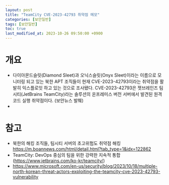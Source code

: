 ```yaml
---
layout: post
title: "TeamCity CVE-2023-42793 취약점 메모"
categories: [보안일반]
tags: [보안일반]
toc: true
last_modified_at: 2023-10-26 09:50:00 +0900
---
```


# 개요
- 다이아몬드슬릿(Diamond Sleet)과 오닉스슬릿(Onyx Sleet)이라는 이름으로 모니터링 되고 있는 북한 APT 조직들이 현재 CVE-2023-42793이라는 취약점을 활발히 익스플로잇 하고 있는 것으로 조사됐다. CVE-2023-42793은 젯브레인즈 팀시티(JetBrains TeamCity)라는 솔루션의 온프레미스 버전 서버에서 발견된 원격 코드 실행 취약점이다. (보안뉴스 발췌)
- 


# 참고 
- 북한의 해킹 조직들, 팀시티 서버의 초고위험도 취약점 해킹 https://m.boannews.com/html/detail.html?tab_type=1&idx=122862
- TeamCity: DevOps 중심의 팀을 위한 강력한 지속적 통합 (https://www.jetbrains.com/ko-kr/teamcity/)
- https://www.microsoft.com/en-us/security/blog/2023/10/18/multiple-north-korean-threat-actors-exploiting-the-teamcity-cve-2023-42793-vulnerability